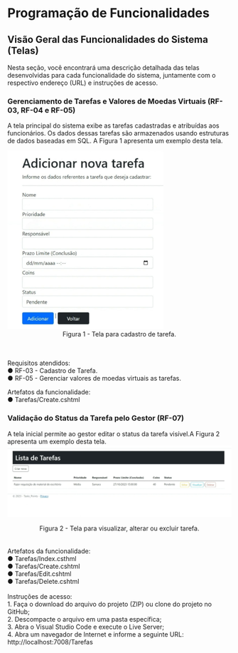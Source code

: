 # Programação de Funcionalidades

<h2>Visão Geral das Funcionalidades do Sistema (Telas)</h2>

Nesta seção, você encontrará uma descrição detalhada das telas desenvolvidas para cada funcionalidade do sistema, juntamente com o respectivo endereço (URL) e instruções de acesso.

<h3>Gerenciamento de Tarefas e Valores de Moedas Virtuais (RF-03, RF-04 e RF-05)</h3>

A tela principal do sistema exibe as tarefas cadastradas e atribuídas aos funcionários. Os dados dessas tarefas são armazenados usando estruturas de dados baseadas em SQL. A Figura 1 apresenta um exemplo desta tela.

<img src="img/imagem1.jpg" alt="Cadastro de tarefa" title="Cadastro de tarefa" height="400"/>
<center>Figura 1 - Tela para cadastro de tarefa. </center>
<br><br>

Requisitos atendidos:
<br>
● RF-03 - Cadastro de Tarefa.<br>
● RF-05 - Gerenciar valores de moedas virtuais as tarefas.

Artefatos da funcionalidade:<br>
● Tarefas/Create.cshtml
  
<h3>Validação do Status da Tarefa pelo Gestor (RF-07)</h3>

A tela inicial permite ao gestor editar o status da tarefa visível.A Figura 2 apresenta um exemplo desta tela.
![Editar status de tarefa](img/imagem2.jpg)
<center>Figura 2 - Tela para visualizar, alterar ou excluir tarefa. </center>
<br><br>
Artefatos da funcionalidade:<br>
● Tarefas/Index.csthml <br>
● Tarefas/Create.cshtml <br>
● Tarefas/Edit.cshtml <br>
● Tarefas/Delete.cshtml <br>
<br>
Instruções de acesso:<br>
1. Faça o download do arquivo do projeto (ZIP) ou clone do projeto no GitHub;<br>
2. Descompacte o arquivo em uma pasta específica;<br>
3. Abra o Visual Studio Code e execute o Live Server; <br>
4. Abra um navegador de Internet e informe a seguinte URL:
http://localhost:7008/Tarefas
